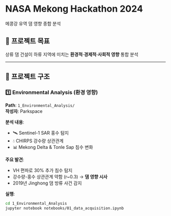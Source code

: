 # NASA Mekong Hackathon 2024
메콩강 유역 댐 영향 종합 분석

## 🎯 프로젝트 목표
상류 댐 건설이 하류 지역에 미치는 **환경적·경제적·사회적 영향** 통합 분석

---

## 📂 프로젝트 구조

### 1️⃣ Environmental Analysis (환경 영향)
**Path**: `1_Environmental_Analysis/`  
**작성자**: Parkspace

**분석 내용**:
- 🛰️ Sentinel-1 SAR 홍수 탐지
- 💧 CHIRPS 강수량 상관관계
- 📊 Mekong Delta & Tonle Sap 침수 변화

**주요 발견**:
- VH 편파로 30% 추가 침수 탐지
- 강수량-홍수 상관관계 약함 (r~0.3) → **댐 영향 시사**
- 2019년 Jinghong 댐 방류 사건 감지

**실행**:
```bash
cd 1_Environmental_Analysis
jupyter notebook notebooks/01_data_acquisition.ipynb